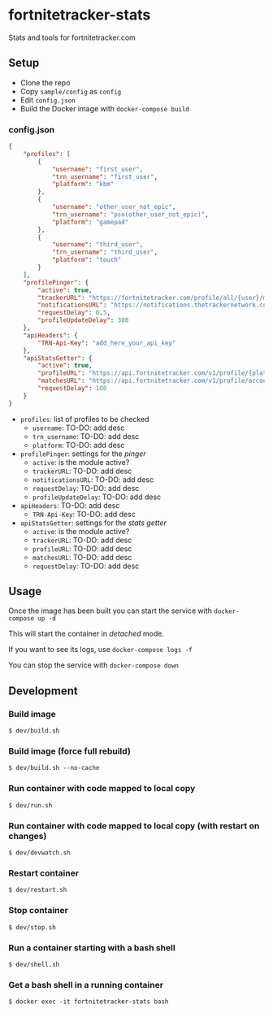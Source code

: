 # fortnitetracker-stats

Stats and tools for fortnitetracker.com

## Setup

* Clone the repo
* Copy `sample/config` as `config`
* Edit `config.json`
* Build the Docker image with `docker-compose build`

### config.json

```json
{
    "profiles": [
        {
            "username": "first_user",
            "trn_username": "first_user",
            "platform": "kbm"
        },
        {
            "username": "other_user_not_epic",
            "trn_username": "psn(other_user_not_epic)",
            "platform": "gamepad"
        },
        {
            "username": "third_user",
            "trn_username": "third_user",
            "platform": "touch"
        }
    ],
    "profilePinger": {
        "active": true,
        "trackerURL": "https://fortnitetracker.com/profile/all/{user}/matches",
        "notificationsURL": "https://notifications.thetrackernetwork.com/api/notifications/?site=Fortnite&userName={ip}",
        "requestDelay": 0.5,
        "profileUpdateDelay": 300
    },
    "apiHeaders": {
        "TRN-Api-Key": "add_here_your_api_key"
    },
    "apiStatsGetter": {
        "active": true,
        "profileURL": "https://api.fortnitetracker.com/v1/profile/{platform}/{trn_username}",
        "matchesURL": "https://api.fortnitetracker.com/v1/profile/account/{user_id}/matches",
        "requestDelay": 100
    }
}
```

* `profiles`: list of profiles to be checked
    * `username`: TO-DO: add desc
    * `trn_username`: TO-DO: add desc
    * `platform`: TO-DO: add desc
* `profilePinger`: settings for the _pinger_
    * `active`: is the module active?
    * `trackerURL`: TO-DO: add desc
    * `notificationsURL`: TO-DO: add desc
    * `requestDelay`: TO-DO: add desc
    * `profileUpdateDelay`: TO-DO: add desc
* `apiHeaders`: TO-DO: add desc
    * `TRN-Api-Key`: TO-DO: add desc
* `apiStatsGetter`: settings for the _stats getter_
    * `active`: is the module active?
    * `trackerURL`: TO-DO: add desc
    * `profileURL`: TO-DO: add desc
    * `matchesURL`: TO-DO: add desc
    * `requestDelay`: TO-DO: add desc


## Usage

Once the image has been built you can start the service with `docker-compose up -d`

This will start the container in _detached_ mode.

If you want to see its logs, use `docker-compose logs -f`

You can stop the service with `docker-compose down`

## Development

### Build image
```
$ dev/build.sh
```

### Build image (force full rebuild)
```
$ dev/build.sh --no-cache
```

### Run container with code mapped to local copy
```
$ dev/run.sh
```

### Run container with code mapped to local copy (with restart on changes)
```
$ dev/devwatch.sh
```

### Restart container
```
$ dev/restart.sh
```

### Stop container
```
$ dev/stop.sh
```

### Run a container starting with a bash shell
```
$ dev/shell.sh
```

### Get a bash shell in a running container
```
$ docker exec -it fortnitetracker-stats bash
```
